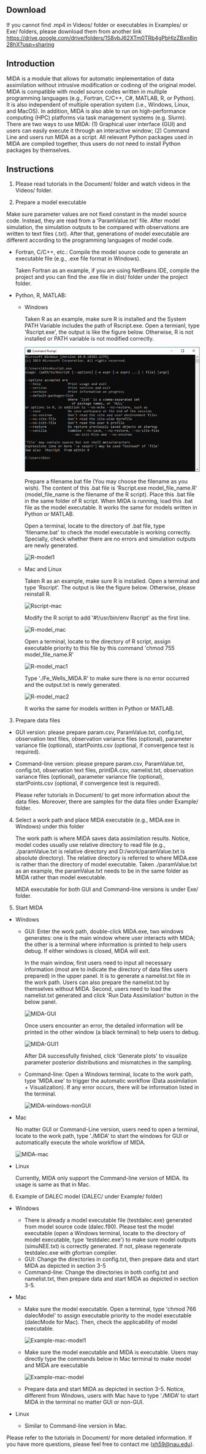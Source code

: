 
## Download

If you cannot find .mp4 in Videos/ folder or executables in Examples/ or Exe/ folders, please download them from another link https://drive.google.com/drive/folders/1S8vbJ62XTm0TRb4gPbHlzZBxn8in28hX?usp=sharing

## Introduction
MIDA is a module that allows for automatic implementation of data assimilation without intrusive modification or codinng of the original model. MIDA is compatible with model source codes written in multiple programming languages (e.g., Fortran, C/C++, C#, MATLAB, R, or Python). It is also independent of multiple operation system (i.e., Windows, Linux, and MacOS). In addition, MIDA is also able to run on high-performance computing (HPC) platforms via task management systems (e.g. Slurm). There are two ways to use MIDA: (1) Graphical user interface (GUI) and users can easily execute it through an interactive window; (2) Command Line and users run MIDA as a script. All relevant Python packages used in MIDA are compiled together, thus users do not need to install Python packages by themselves. 
## Instructions 
1. Please read tutorials in the Document/ folder and watch videos in the Videos/ folder.

2. Prepare a model executable

  Make sure parameter values are not fixed constant in the model source code. Instead, they are read from a 'ParamValue.txt' file. After model simulation, the simulation outputs to be compared with observations are written to text files (.txt). After that, generations of model executable are different according to the programming languages of model code.

* Fortran, C/C++, etc.: Compile the model source code to generate an executable file (e.g., .exe file format in Windows).

  Taken Fortran as an example, if you are using NetBeans IDE, compile the project and you can find the .exe file in dist/ folder under the project folder.

* Python, R, MATLAB: 

  * Windows

    Taken R as an example, make sure R is installed and the System PATH Variable includes the path of Rscript.exe. Open a termianl, type 'Rscript.exe', the output is like the figure below. Otherwise, R is not installed or PATH variable is not modified correctly.

    ![R-model](./pics_for_README/R-model.PNG)

    Prepare a filename.bat file (You may choose the filename as you wish). The content of this .bat file is 'Rscript.exe model_file_name.R' (model_file_name is the filename of the R script). Place this .bat file in the same folder of R script. When MIDA is running, load this .bat file as the model executable. It works the same for models written in Python or MATLAB. 

    Open a terminal, locate to the directory of .bat file, type 'filename.bat' to check the model executable is working correctly. Specially, check whether there are no errors and simulation outputs are newly generated. 

    ![R-model1](/Users/xinhuang/Documents/Projects/MIDA/pics_for_README/R-model1.PNG)

  * Mac and Linux

    Taken R as an example, make sure R is installed. Open a terminal and type 'Rscript'. The output is like the figure below. Otherwise, please reinstall R. 

    ![Rscript-mac](/Users/xinhuang/Documents/Projects/MIDA/pics_for_README/Rscript-mac.png)

    Modify the R script to add  '\#!/usr/bin/env Rscript' as the first line. 

    ![R-model_mac](/Users/xinhuang/Documents/Projects/MIDA/pics_for_README/R-model_mac.png)

    Open a terminal, locate to the directory of R script, assign executable priority to this file by this command 'chmod 755 model_file_name.R'

    ![R-model_mac1](/Users/xinhuang/Documents/Projects/MIDA/pics_for_README/R-model_mac1.png)

    Type './Fe_Wells_MIDA.R' to make sure there is no error occurred and the output.txt is newly generated.
    
    ![R-model_mac2](/Users/xinhuang/Documents/Projects/MIDA/pics_for_README/R-model_mac2.png)
    
    It works the same for models written in Python or MATLAB. 

3. Prepare data files

* GUI version: please prepare param.csv, ParamValue.txt, config.txt, observation text files, observation variance files (optional), parameter variance file (optional), startPoints.csv (optional, if convergence test is required). 

* Command-line version: please prepare param.csv, ParamValue.txt, config.txt, observation text files, printDA.csv, namelist.txt, observation variance files (optional), parameter variance file (optional), startPoints.csv (optional, if convergence test is required). 

  Please refer tutorials in Document/ to get more information about the data files. Moreover, there are samples for the data files under Example/ folder.

4. Select a work path and place MIDA executable (e.g., MIDA.exe in Windows) under this folder

   The work path is where MIDA saves data assimilation results. Notice, model codes usually use relative directory to read file (e.g., ./paramValue.txt is relative directory and D:/work/paramValue.txt is absolute directory). The relative directory is referred to where MIDA.exe is rather than the directory of model executable. Taken ./paramValue.txt as an example, the paramValue.txt needs to be in the same folder as MIDA rather than model executable.

   MIDA executable for both GUI and Command-line versions is under Exe/ folder.

5. Start MIDA

* Windows
  * GUI: Enter the work path, double-click MIDA.exe, two windows generates: one is the main window where user interacts with MIDA; the other is a terminal where information is printed to help users debug. If either windows is closed, MIDA will exit.

    In the main window, first users need to input all necessary information (most are to indicate the directory of data files users prepared) in the upper panel. It is to generate a namelist.txt file in the work path. Users can also prepare the namelist.txt by themselves without MIDA. Second, users need to load the namelist.txt generated and click 'Run Data Assimilation' button in the below panel.

    ![MIDA-GUI](/Users/xinhuang/Documents/Projects/MIDA/pics_for_README/MIDA-GUI.png)

    Once users encounter an error, the detailed information will be printed in the other window (a black terminal) to help users to debug.

    ![MIDA-GUI1](/Users/xinhuang/Documents/Projects/MIDA/pics_for_README/MIDA-GUI1.png)

    After DA successfully finished, click 'Generate plots' to visualize parameter posterior distributions and mismatches in the sampling.

  * Command-line: Open a Windows terminal, locate to the work path, type 'MIDA.exe' to trigger the automatic workflow (Data assimilation + Visualization). If any error occurs, there will be information listed in the terminal.

    ![MIDA-windows-nonGUI](/Users/xinhuang/Documents/Projects/MIDA/pics_for_README/MIDA-windows-nonGUI.png)
  
* Mac

  No matter GUI or Command-Line version, users need to open a terminal, locate to the work path, type './MIDA' to start the windows for GUI or automatically execute the whole workflow of MIDA.

  ![MIDA-mac](/Users/xinhuang/Documents/Projects/MIDA/pics_for_README/MIDA-mac.png)

* Linux

  Currently, MIDA only support the Command-line version of MIDA. Its usage is same as that in Mac.

6. Example of DALEC model (DALEC/ under Example/ folder)

* Windows

  * There is already a model executable file (testdalec.exe) generated from model source code (dalec.f90). Please test the model executable (open a Windows terminal, locate to the directory of model executable, type 'testdalec.exe') to make sure model outputs (simuNEE.txt) is correctly generated. If not, please regenerate testdalec.exe with gfortran compiler. 
  * GUI: Change the directories in config.txt, then prepare data and start MIDA as depicted in section 3-5
  * Command-line: Change the directories in both config.txt and namelist.txt, then prepare data and start MIDA as depicted in section 3-5.

* Mac 

  * Make sure the model executable. Open a terminal, type 'chmod 766 dalecModel' to assign executable priority to the model executable (dalecMode for Mac). Then, check the applicability of model executable.

    ![Example-mac-model1](/Users/xinhuang/Documents/Projects/MIDA/pics_for_README/Example-mac-model1.png)

  * Make sure the model executable and MIDA is executable. Users may directly type the commands below in Mac terminal to make model and MIDA are executable

    ![Example-mac-model](/Users/xinhuang/Documents/Projects/MIDA/pics_for_README/Example-mac-model.png)

  * Prepare data and start MIDA as depicted in section 3-5. Notice, different from Windows, users with Mac have to type ‘./MIDA’ to start MIDA in the terminal no matter GUI or non-GUI. 

* Linux

  * Similar to Command-line version in Mac.



Please refer to the tutorials in Document/ for more detailed information. If you have more questions, please feel free to contact me (xh59@nau.edu). 
